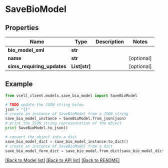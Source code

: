 # SaveBioModel


## Properties
Name | Type | Description | Notes
------------ | ------------- | ------------- | -------------
**bio_model_xml** | **str** |  | 
**name** | **str** |  | [optional] 
**sims_requiring_updates** | **List[str]** |  | [optional] 

## Example

```python
from vcell_client.models.save_bio_model import SaveBioModel

# TODO update the JSON string below
json = "{}"
# create an instance of SaveBioModel from a JSON string
save_bio_model_instance = SaveBioModel.from_json(json)
# print the JSON string representation of the object
print SaveBioModel.to_json()

# convert the object into a dict
save_bio_model_dict = save_bio_model_instance.to_dict()
# create an instance of SaveBioModel from a dict
save_bio_model_form_dict = save_bio_model.from_dict(save_bio_model_dict)
```
[[Back to Model list]](../README.md#documentation-for-models) [[Back to API list]](../README.md#documentation-for-api-endpoints) [[Back to README]](../README.md)


